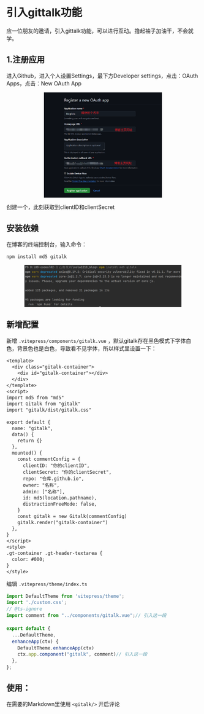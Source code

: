 # 引入gittalk功能

应一位朋友的邀请，引入gittalk功能，可以进行互动。撸起袖子加油干，不会就学。

## 1.注册应用

进入Github，进入个人设置Settings，最下方Developer settings，点击：OAuth Apps，点击：New OAuth App

<img src="./imgs/引入gittalk/img.png" alt="配置图" style="display: block; margin: 0 auto; zoom: 30%">

创建一个，此刻获取到clientID和clientSecret

## 安装依赖

在博客的终端控制台，输入命令：
```shell
npm install md5 gitalk
```
<img src="./imgs/引入gittalk/img_1.png" alt="安装依赖图" style="display: block; margin: 0 auto; zoom: 40%">

## 新增配置

新增 `.vitepress/components/gitalk.vue` ，默认gitalk存在黑色模式下字体白色，背景色也是白色，导致看不见字体，所以样式里设置一下：

```vue:line-numbers
<template>
  <div class="gitalk-container">
    <div id="gitalk-container"></div>
  </div>
</template>
<script>
import md5 from "md5"
import Gitalk from "gitalk"
import "gitalk/dist/gitalk.css"

export default {
  name: "gitalk",
  data() {
    return {}
  },
  mounted() {
    const commentConfig = {
      clientID: "你的clientID",
      clientSecret: "你的clientSecret",
      repo: "仓库.github.io",
      owner: "名称",
      admin: ["名称"],
      id: md5(location.pathname),
      distractionFreeMode: false,
    }
    const gitalk = new Gitalk(commentConfig)
    gitalk.render("gitalk-container")
  },
}
</script>
<style>
.gt-container .gt-header-textarea {
  color: #000;
}
</style>
```

编辑 `.vitepress/theme/index.ts`

```ts
import DefaultTheme from 'vitepress/theme';
import './custom.css';
// @ts-ignore
import comment from "../components/gitalk.vue";// 引入这一段

export default {
  ...DefaultTheme,
  enhanceApp(ctx) {
    DefaultTheme.enhanceApp(ctx)
    ctx.app.component("gitalk", comment)// 引入这一段
  },
};
```

## 使用：

在需要的Markdown里使用 `<gitalk/>` 开启评论

<gitalk/>